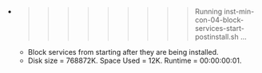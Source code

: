 * >>>>>>>>> Running inst-min-con-04-block-services-start-postinstall.sh ...
  * Block services from starting after they are being installed.
  * Disk size = 768872K. Space Used = 12K. Runtime = 00:00:00:01.
